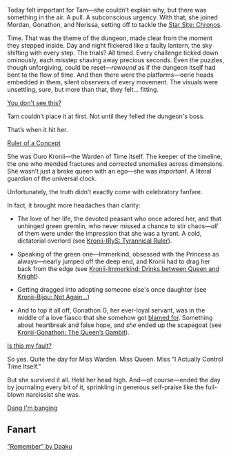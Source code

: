 Today felt important for Tam—she couldn’t explain why, but there was something in the air. A pull. A subconscious urgency. With that, she joined Mordan, Gonathon, and Nerissa, setting off to tackle the [Star Site: Chronos](https://www.youtube.com/live/YVyeKQ-6Ka8?si=eMc-IJaSIceRJmM9&t=685).

Time. That was the theme of the dungeon, made clear from the moment they stepped inside. Day and night flickered like a faulty lantern, the sky shifting with every step. The trials? All timed. Every challenge ticked down ominously, each misstep shaving away precious seconds. Even the puzzles, though unforgiving, could be reset—_rewound_ as if the dungeon itself had bent to the flow of time. And then there were the platforms—eerie heads embedded in them, silent observers of every movement. The visuals were unsettling, sure, but more than that, they felt... fitting.

[You don't see this?](#embed:https://www.youtube.com/live/YVyeKQ-6Ka8?si=W5py9gmL5DGzScvo&t=3497)

Tam couldn’t place it at first. Not until they felled the dungeon's boss.

That’s when it hit her.

[Ruler of a Concept](#embed:https://www.youtube.com/live/YVyeKQ-6Ka8?si=8HyG-8VqesNR7ggs&t=4112)

She was Ouro Kronii—the Warden of Time itself. The keeper of the timeline, the one who mended fractures and corrected anomalies across dimensions. She wasn’t just a broke queen with an ego—she was _important_. A literal guardian of the universal clock.

Unfortunately, the truth didn’t exactly come with celebratory fanfare.

In fact, it brought more headaches than clarity:

- The love of her life, the devoted peasant who once adored her, and that unhinged green gremlin, who never missed a chance to stir chaos—_all_ of them were under the impression that she was a tyrant. A cold, dictatorial overlord (see [Kronii-IRyS: Tyrannical Ruler](#edge:irys-kronii)).

- Speaking of the green one—Immerkind, obsessed with the Princess as always—nearly jumped off the deep end, and Kronii had to drag her back from the edge (see [Kronii-Immerkind: Drinks between Queen and Knight](#edge:cecilia-kronii)).

- Getting dragged into adopting someone else's once daughter (see [Kronii-Bijou: Not Again...](#edge:bijou-kronii))

- And to top it all off, Gonathon G, her ever-loyal servant, was in the middle of a love fiasco that she somehow got [blamed for](https://www.youtube.com/live/YVyeKQ-6Ka8?si=52HWNzLYw1YlgPp8&t=10344). Something about heartbreak and false hope, and _she_ ended up the scapegoat (see [Kronii-Gonathon: The Queen’s Gambit](#edge:kronii-gigi)).

[Is this my fault?](#embed:https://www.youtube.com/live/YVyeKQ-6Ka8?si=vXgt9AUn-I4rIQ5o&t=11385)

So yes. Quite the day for Miss Warden. Miss Queen. Miss “I Actually Control Time Itself.”

But she survived it all. Held her head high. And—of course—ended the day by journaling every bit of it, sprinkling in generous self-praise like the full-blown narcissist she was.

[Dang I'm banging](#embed:https://www.youtube.com/live/YVyeKQ-6Ka8?si=3B-YlidTxv54ltwN&t=12964)

## Fanart

["Remember" by Daaku](https://x.com/koizumi_arata/status/1919773686233526778)
